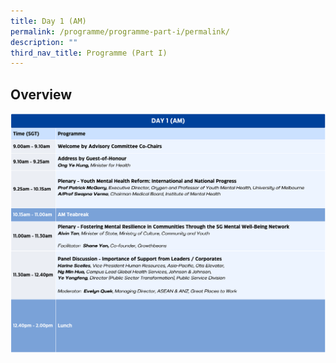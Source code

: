 ```yaml
---
title: Day 1 (AM)
permalink: /programme/programme-part-i/permalink/
description: ""
third_nav_title: Programme (Part I)
---
```

## Overview
![day 1/AM](/images/day%201%20(am).png)
